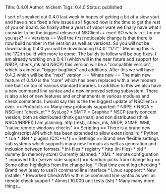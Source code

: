 Title: 0.4.0!
Author: mickem
Tags: 0.4.0
Status: published

I sort of sneaked out 0.4.0 last week in hopes of getting a bit of a
slow start and have since fixed a few issues so I figured now is the
time to get the rest of you on board. So finally after a years of vapor
ware we finally have what I consider to be the biggest release of
NSClient++ ever! SO whats in it for me you ask? == Versions == Well the
first noticeable change is that there is now build number in the version
as well as versions. So you will not be downloading 0.4.0 you will be
downloading 0.4.0.'''172'''. Meaning this is the 172:th build with more
to come. The builds to follow will be bug fixes. I am already working on
a 0.4.1 (which will in the near future add support for NRDP, check\_mk
and NSCP) this version will be a "compatible version" which is aimed at
"bigger bugfixes" and additions. After this we will have 0.4.2 which
will be the "next" version. == Whats new == The main new feature of
0.4.0 is the "core" which has been replaced with a new modern one built
on top of various standard libraries. In addition to this we also have a
new command line syntax and a new improved setting subsystem. There is
also a lot of new features and enchantments in various modules and check
commands. I would say this is the the biggest update of NSClient++ ever.
== Protocols == Many new protocols supported: \* NRPE \* NSCA \*
NSClient "check\_nt" \* SysLog? \* SMTP \* Graphite \* NSCP (early
concept version, both as distributed (think gearman) and non distributed
(think NSCA/NRPE)) I am planning: http (rest), check\_mk, NRDP, SNMP,
WMI, "native remote windows checks" == Scripting == There is a brand new
plugin/script API which has been extended to allow extensions in: \*
Python \* Lua \* .Net \* plugins (C/C++/\*) == Settings == Brand new
flexible settings sub systems which supports many new formats as well as
generation and inclusion between formats. \* ini-files \* registry \*
http (ini files) \* old \* dummy (in memory store) Currently planned: \*
XML \* remote configuration \* improved http (server side support) ==
Random picks from change log == Some other highlights from the change
log: \* Real time event log checking \* Brand new (easy to use?) command
line interface \* Linux suppport \* New installer \* Reworked CheckWMi
with nice command line syntax as well as remote check support \* Almost
10.000 unit tests (ish) \* Many many more things...
